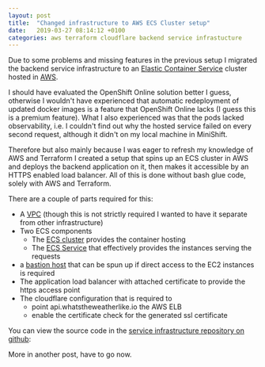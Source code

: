 ```yaml
---
layout: post
title:  "Changed infrastructure to AWS ECS Cluster setup"
date:   2019-03-27 08:14:12 +0100
categories: aws terraform cloudflare backend service infrastucture
---
```


Due to some problems and missing features in the previous setup I migrated the backend service infrastructure to an [Elastic Container Service](https://docs.aws.amazon.com/ecs/index.html) cluster hosted in [AWS](http://aws.amazon.com). 

I should have evaluated the OpenShift Online solution better I guess, otherwise I wouldn't have experienced that automatic redeployment of updated docker images is a feature that OpenShift Online lacks (I guess this is a premium feature). What I also experienced was that the pods lacked observability, i.e. I couldn't find out why the hosted service failed on every second request, although it didn't on my local machine in MiniShift.

Therefore but also mainly because I was eager to refresh my knowledge of AWS and Terraform I created a setup that spins up an ECS cluster in AWS and deploys the backend application on it, then makes it accessible by an HTTPS enabled load balancer. All of this is done without bash glue code, solely with AWS and Terraform. 

There are a couple of parts required for this:
* A [VPC](https://aws.amazon.com/vpc/) (though this is not strictly required I wanted to have it separate from other infrastructure)
* Two ECS components
    * The [ECS cluster](https://docs.aws.amazon.com/AmazonECS/latest/developerguide/ECS_clusters.html) provides the container hosting
    * The [ECS Service](https://docs.aws.amazon.com/AmazonECS/latest/developerguide/ecs_services.html) that effectively provides the instances serving the requests
* a [bastion host](https://en.wikipedia.org/wiki/Bastion_host) that can be spun up if direct access to the EC2 instances is required  
* The application load balancer with attached certificate to provide the https access point
* The cloudflare configuration that is required to
  * point api.whatstheweatherlike.io the AWS ELB  
  * enable the certificate check for the generated ssl certificate
  
You can view the source code in the [service infrastructure repository on github](https://github.com/whatstheweatherlike/service-infrastructure): 
  
More in another post, have to go now. 